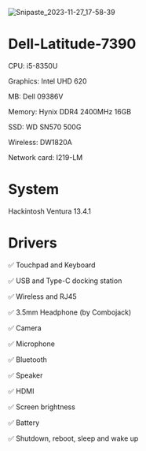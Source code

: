 ![Snipaste_2023-11-27_17-58-39](https://github.com/ptrzs3/Dell-Latitude-7390/assets/87363142/5e7b0787-535b-41ea-a8a3-38985fab81a2)
# Dell-Latitude-7390

CPU: i5-8350U

Graphics: Intel UHD 620

MB: Dell 09386V

Memory: Hynix DDR4 2400MHz 16GB

SSD: WD SN570 500G

Wireless: DW1820A

Network card:  I219-LM

# System
Hackintosh Ventura 13.4.1

# Drivers
✅ Touchpad and Keyboard

✅ USB and Type-C docking station

✅ Wireless and RJ45

✅ 3.5mm Headphone (by Combojack)

✅ Camera

✅ Microphone

✅ Bluetooth

✅ Speaker

✅ HDMI

✅ Screen brightness

✅ Battery

✅ Shutdown, reboot, sleep and wake up
